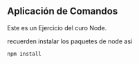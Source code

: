 ## Aplicación de Comandos

Este es un Ejercicio del curo Node.

recuerden instalar los paquetes de node asi

```
npm install
```